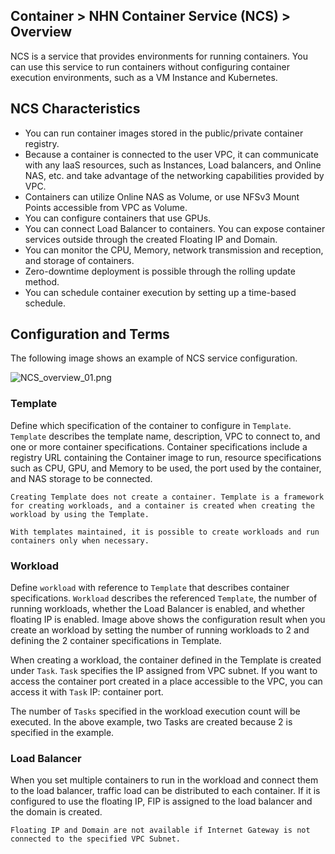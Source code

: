 ## Container > NHN Container Service (NCS) > Overview

NCS is a service that provides environments for running containers.
You can use this service to run containers without configuring container execution environments, such as a VM Instance and Kubernetes.

## NCS Characteristics

* You can run container images stored in the public/private container registry.
* Because a container is connected to the user VPC, it can communicate with any IaaS resources, such as Instances, Load balancers, and Online NAS, etc. and take advantage of the networking capabilities provided by VPC.
* Containers can utilize Online NAS as Volume, or use NFSv3 Mount Points accessible from VPC as Volume.
* You can configure containers that use GPUs.
* You can connect Load Balancer to containers. You can expose container services outside through the created Floating IP and Domain.
* You can monitor the CPU, Memory, network transmission and reception, and storage of containers.
* Zero-downtime deployment is possible through the rolling update method.
* You can schedule container execution by setting up a time-based schedule.

## Configuration and Terms

The following image shows an example of NCS service configuration.

![NCS_overview_01.png](https://static.toastoven.net/prod_ncs/20221222/D-NCS_overview_01.png)

### Template

Define which specification of the container to configure  in `Template`.
`Template` describes the template name, description, VPC to connect to, and one or more container specifications.
Container specifications include a registry URL containing the Container image to run, resource specifications such as CPU, GPU, and Memory to be used, the port used by the container, and NAS storage to be connected.

```
Creating Template does not create a container. Template is a framework for creating workloads, and a container is created when creating the workload by using the Template.

With templates maintained, it is possible to create workloads and run containers only when necessary.
```

### Workload

Define `workload` with reference to `Template` that describes container specifications.
`Workload` describes the referenced `Template`, the number of running workloads, whether the Load Balancer is enabled, and whether floating IP is enabled.
Image above shows the configuration result when you create an workload by setting the number of running workloads to 2 and defining the 2 container specifications in Template.

When creating a workload, the container defined in the Template is created under `Task`.
`Task` specifies the IP assigned from VPC subnet.
If you want to access the container port created in a place accessible to the VPC, you can access it with `Task` IP: container port.

The number of `Tasks` specified in the workload execution count will be executed. In the above example, two Tasks are created because 2 is specified in the example.

### Load Balancer

When you set multiple containers to run in the workload and connect them to the load balancer, traffic load can be distributed to each container.
If it is configured to use the floating IP, FIP is assigned to the load balancer and the domain is created.

```
Floating IP and Domain are not available if Internet Gateway is not connected to the specified VPC Subnet.
```

